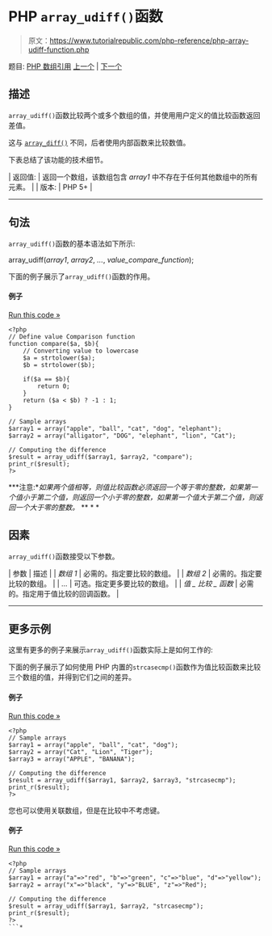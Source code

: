 # PHP `array_udiff()`函数

> 原文：<https://www.tutorialrepublic.com/php-reference/php-array-udiff-function.php>

题目: [PHP 数组引用](php-array-functions.php) [上一个](php-array-sum-function.php) | [下一个](php-array-udiff-assoc-function.php)

## 描述

`array_udiff()`函数比较两个或多个数组的值，并使用用户定义的值比较函数返回差值。

这与 [`array_diff()`](php-array-diff-function.php) 不同，后者使用内部函数来比较数值。

下表总结了该功能的技术细节。

| 返回值: | 返回一个数组，该数组包含 *array1* 中不存在于任何其他数组中的所有元素。 |
| 版本: | PHP 5+ |

* * *

## 句法

`array_udiff()`函数的基本语法如下所示:

array_udiff(*array1*, *array2*, *...*, *value_compare_function*);

下面的例子展示了`array_udiff()`函数的作用。

#### 例子

[Run this code »](../codelab.php?topic=php&file=difference-of-two-arrays-using-value-comparison-function "Run this code to view the output")

```
<?php
// Define value Comparison function
function compare($a, $b){
    // Converting value to lowercase
    $a = strtolower($a);
    $b = strtolower($b);

    if($a == $b){
        return 0;
    }
    return ($a < $b) ? -1 : 1;
}

// Sample arrays
$array1 = array("apple", "ball", "cat", "dog", "elephant");
$array2 = array("alligator", "DOG", "elephant", "lion", "Cat");

// Computing the difference
$result = array_udiff($array1, $array2, "compare");
print_r($result);
?>
```

 ***注意:**如果两个值相等，则值比较函数必须返回一个等于零的整数，如果第一个值小于第二个值，则返回一个小于零的整数，如果第一个值大于第二个值，则返回一个大于零的整数。*  ** * *

## 因素

`array_udiff()`函数接受以下参数。

| 参数 | 描述 |
| *数组 1* | 必需的。指定要比较的数组。 |
| *数组 2* | 必需的。指定要比较的数组。 |
| *...* | 可选。指定更多要比较的数组。 |
| *值 _ 比较 _ 函数* | 必需的。指定用于值比较的回调函数。 |

* * *

## 更多示例

这里有更多的例子来展示`array_udiff()`函数实际上是如何工作的:

下面的例子展示了如何使用 PHP 内置的`strcasecmp()`函数作为值比较函数来比较三个数组的值，并得到它们之间的差异。

#### 例子

[Run this code »](../codelab.php?topic=php&file=difference-of-three-arrays-using-value-comparison-function "Run this code to view the output")

```
<?php
// Sample arrays
$array1 = array("apple", "ball", "cat", "dog");
$array2 = array("Cat", "Lion", "Tiger");
$array3 = array("APPLE", "BANANA");

// Computing the difference
$result = array_udiff($array1, $array2, $array3, "strcasecmp");
print_r($result);
?>
```

您也可以使用关联数组，但是在比较中不考虑键。

#### 例子

[Run this code »](../codelab.php?topic=php&file=difference-of-associative-arrays-using-value-comparison-function "Run this code to view the output")

```
<?php
// Sample arrays
$array1 = array("a"=>"red", "b"=>"green", "c"=>"blue", "d"=>"yellow");
$array2 = array("x"=>"black", "y"=>"BLUE", "z"=>"Red");

// Computing the difference
$result = array_udiff($array1, $array2, "strcasecmp");
print_r($result);
?>
```*